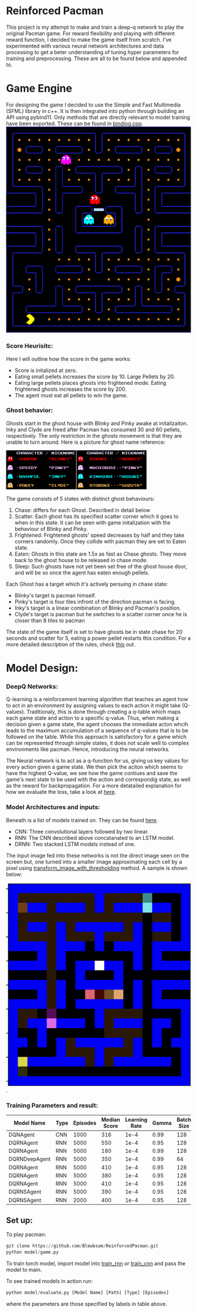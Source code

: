 
# Reinforced Pacman

This project is my attempt to make and train a deep-q network to play the original Pacman game. For reward flexibility and playing with different reward function, I decided to make the game itself from scratch.
I've experimented with various neural network architectures and data processing to get a beter understanding of tuning hyper parameters for training and preprocessing. These are all to be found below and appended to.

# Game Engine
For designing the game I decided to use the Simple and Fast Multimedia (SFML) library in c++. It is then integrated into python through building an API using pybind11. Only methods that are directly relevant to model training have been exported. These can be found in [binding.cpp](ui/bindings.cpp).
![game display](./images/gamescreen.png)

### Score Heurisitc:
Here I will outline how the score in the game works:
- Score is initalized at zero.
- Eating small pellets increases the score by 10. Large Pellets by 20.
- Eating large pellets places ghosts into frightened mode. Eating frightened ghosts increases the score by 200.
- The agent must eat all pellets to win the game.


### Ghost behavior:
Ghosts start in the ghost house with Blinky and Pinky awake at initalizaiton. Inky and Clyde are freed after Pacman has consumed 30 and 60 pellets, respectively. The only restriction in the ghosts movement is that they are unable to turn around. Here is a picture for ghost name reference:


![ghost names](./images/ghost-names.png)

The game consists of 5 states with distinct ghost behaviours:
1. Chase: differs for each Ghost. Described in detail below
2. Scatter: Each ghost has its specified scatter corner which it goes to when in this state. It can be seen with game initalization with the behaviour of Blinky and Pinky.
3. Frightened: Frightened ghosts' speed decreases by half and they take corners randomly. Once they collide with pacman they are set to Eaten state.
4. Eaten: Ghosts in this state are 1.5x as fast as Chase ghosts. They move back to the ghost house to be released in chase mode.
5. Sleep: Such ghosts have not yet been set free of the ghost house door, and will be so once the agent has eaten enough pellels. 

Each Ghost has a target which it's actively persuing in chase state:
- Blinky's target is pacman himself.
- Pinky's target is four tiles infront of the direction pacman is facing.
- Inky's target is a linear combination of Blinky and Pacman's position.
- Clyde's target is pacman but he switches to a scatter corner once he is closer than 8 tiles to pacman

The state of the game itself is set to have ghosts be in state chase for 20 seconds and scatter for 5, eating a power pellet restarts this condition. For a more detailed description of the rules, check [this](https://gameinternals.com/understanding-pac-man-ghost-behavior) out.



# Model Design:
### DeepQ Networks:
Q-learning is a reinforcement learning algorithm that teaches an agent how to act in an environment by assigning values to each action it might take (Q-values). Traditionaly, this is done through creating a q-table which maps each game state and action to a specific q-value. Thus, when making a decision given a game state, the agent chooses the immediate acton whcih leads to the maximum accumulation of a sequence of q-values that is to be followed on the table. While this approach is satisfactory for a game which can be represented through simple states, it does not scale well to complex environments like pacman. Hence, introducing the neural networks. 

The Neural network is to act as a q-function for us, giving us key values for every action given a game state. We then pick the aciton which seems to have the highest Q-value, we see how the game contiues and save the game's next state to be used with the action and correspondig state, as well as the reward for backpropagation. For a more detatailed explanation for how we evaluate the loss, take a look at [here](https://www.turing.com/kb/how-are-neural-networks-used-in-deep-q-learning).

### Model Architectures and inputs:
Beneath is a list of models trained on. They can be found [here](model/model.py).
- CNN: Three convolutional layers followed by two linear.
- RNN: The CNN described above concatanated to an LSTM model.
- DRNN: Two stacked LSTM models instead of one.


The input image fed into these networks is not the direct image seen on the screen but,  one turned into a smaller image approximating each cell by a pixel using [transform_image_with_thresholding](model/utils.py) method. A sample is shown below:

 ![image](./images/filtered-game.png).



### Training Parameters and result:

| Model Name     | Type  | Episodes | Median Score | Learning Rate | Gamma | Batch Size | Sequence Length | Epsilon Decay | Epsilon Min | Optimizer | Path       |
|----------------|-------|----------|--------------|---------------|-------|------------|-----------------|---------------|-------------|-----------|------------|
| DQNAgent       | CNN   | 1000     | 316          | 1e-4          | 0.99  | 128        | NA              | 10000         | 0.05        | AdamW     | NA         |
| DQRNAgent      | RNN   | 5000     | 550          | 1e-4          | 0.95  | 128        | 4               | 10000         | 0.05        | AdamW     | NA         |
| DQRNAgent      | RNN   | 5000     | 180          | 1e-4          | 0.99  | 128        | 8               | 10000         | 0.05        | AdamW     | NA         |
| DQRNDeepAgent  | RNN   | 5000     | 350          | 1e-4          | 0.99  | 64         | 4               | 10000         | 0.1         | AdamW     | rnn_3000   |
| DQRNAgent    |  RNN    | 5000   |  410        | 1e-4            | 0.95    | 128        | 4             | 10000        | 0.05 | AdamW | rnn_5000_episodes_2 |
| DQRNAgent |  RNN    | 5000 |  380 | 1e-4  | 0.95 | 128 | 4 | 10000 | 0.05 | Adam | rnn_adam_5000_episodes
| DQRNAgent |  RNN    | 5000 |  410 | 1e-4  | 0.95 | 128 | 4 | 10000 | 0.05 | AdamW | rnn_softmax_5000_episodes 
| DQRNSAgent | RNN | 5000 | 390 | 1e-4 | 0.95 | 128  | 4 | 10000 | 0.05 | AdamW | rnn_softmax_2000_episodes 
| DQRNSAgent | RNN | 2000 | 400 | 1e-4 | 0.95 | 128  | 4 | 10000 | 0.05 | Adam | rnn_softmax_2000_adam_episodes 



## Set up:
To play pacman: 
```python
git clone https://github.com/Blewbsam/ReinforcedPacman.git
python model/game.py
```

To train torch model, import model into [train_rnn]("model/train_rnn.py") or [train_cnn]("model/train_cnn.py) and pass the model to main.

To see trained models in action run:
```python
python model/evaluate.py [Model Name] [Path] [Type] [Episodes]
```
where the parameters are those specified by labels in table above.
